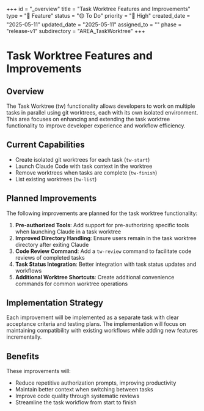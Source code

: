 +++
id = "_overview"
title = "Task Worktree Features and Improvements"
type = "🌟 Feature"
status = "🟡 To Do"
priority = "🔼 High"
created_date = "2025-05-11"
updated_date = "2025-05-11"
assigned_to = ""
phase = "release-v1"
subdirectory = "AREA_TaskWorktree"
+++

# Task Worktree Features and Improvements

## Overview

The Task Worktree (tw) functionality allows developers to work on multiple tasks in parallel using git worktrees, each with its own isolated environment. This area focuses on enhancing and extending the task worktree functionality to improve developer experience and workflow efficiency.

## Current Capabilities

- Create isolated git worktrees for each task (`tw-start`)
- Launch Claude Code with task context in the worktree
- Remove worktrees when tasks are complete (`tw-finish`)
- List existing worktrees (`tw-list`)

## Planned Improvements

The following improvements are planned for the task worktree functionality:

1. **Pre-authorized Tools**: Add support for pre-authorizing specific tools when launching Claude in a task worktree
2. **Improved Directory Handling**: Ensure users remain in the task worktree directory after exiting Claude
3. **Code Review Command**: Add a `tw-review` command to facilitate code reviews of completed tasks
4. **Task Status Integration**: Better integration with task status updates and workflows
5. **Additional Worktree Shortcuts**: Create additional convenience commands for common worktree operations

## Implementation Strategy

Each improvement will be implemented as a separate task with clear acceptance criteria and testing plans. The implementation will focus on maintaining compatibility with existing workflows while adding new features incrementally.

## Benefits

These improvements will:
- Reduce repetitive authorization prompts, improving productivity
- Maintain better context when switching between tasks
- Improve code quality through systematic reviews
- Streamline the task workflow from start to finish
